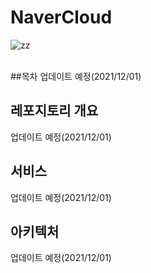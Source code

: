 # NaverCloud

![zz](https://cdn.imweb.me/thumbnail/20201031/8d531d3f9227b.jpg) </br></br>


##목차
업데이트 예정(2021/12/01)

## 레포지토리 개요
업데이트 예정(2021/12/01)

## 서비스 
업데이트 예정(2021/12/01)

## 아키텍처
업데이트 예정(2021/12/01)
